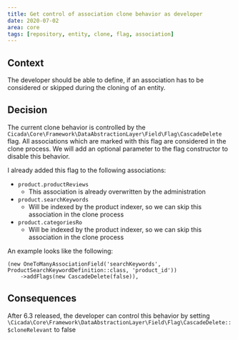 ```yaml
---
title: Get control of association clone behavior as developer
date: 2020-07-02
area: core
tags: [repository, entity, clone, flag, association]
---
```


## Context
The developer should be able to define, if an association has to be considered or skipped during the cloning of an entity.

## Decision
The current clone behavior is controlled by the `Cicada\Core\Framework\DataAbstractionLayer\Field\Flag\CascadeDelete` flag.
All associations which are marked with this flag are considered in the clone process.
We will add an optional parameter to the flag constructor to disable this behavior.

I already added this flag to the following associations:
* `product.productReviews` 
    * This association is already overwritten by the administration
* `product.searchKeywords` 
    * Will be indexed by the product indexer, so we can skip this association in the clone process
* `product.categoriesRo` 
    * Will be indexed by the product indexer, so we can skip this association in the clone process

An example looks like the following:
```
(new OneToManyAssociationField('searchKeywords', ProductSearchKeywordDefinition::class, 'product_id'))
    ->addFlags(new CascadeDelete(false)),
```

## Consequences
After 6.3 released, the developer can control this behavior by setting `\Cicada\Core\Framework\DataAbstractionLayer\Field\Flag\CascadeDelete::$cloneRelevant` to false
